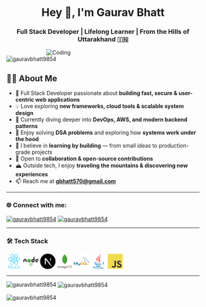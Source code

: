 <h1 align="center">Hey 👋, I'm Gaurav Bhatt</h1>
<h3 align="center">Full Stack Developer | Lifelong Learner | From the Hills of Uttarakhand 🇮🇳</h3>

<img align="right" alt="Coding" width="400" src="https://images.pexels.com/photos/577585/pexels-photo-577585.jpeg">

<p align="left"> 
  <img src="https://komarev.com/ghpvc/?username=gauravbhatt9854&label=Profile%20views&color=0e75b6&style=flat" alt="gauravbhatt9854" /> 
</p>

## 👨‍💻 About Me
- 🚀 Full Stack Developer passionate about **building fast, secure & user-centric web applications**
- 💡 Love exploring **new frameworks, cloud tools & scalable system design**
- 🌱 Currently diving deeper into **DevOps, AWS, and modern backend patterns**
- 🧠 Enjoy solving **DSA problems** and exploring how **systems work under the hood**
- 💬 I believe in **learning by building** — from small ideas to production-grade projects
- 🤝 Open to **collaboration & open-source contributions**
- 🏔️ Outside tech, I enjoy **traveling the mountains & discovering new experiences**
- 📫 Reach me at **gbhatt570@gmail.com**

---

<h3 align="left">🌐 Connect with me:</h3>
<p align="left">
<a href="https://linkedin.com/in/gauravbhatt9854" target="blank"><img align="center" src="https://raw.githubusercontent.com/rahuldkjain/github-profile-readme-generator/master/src/images/icons/Social/linked-in-alt.svg" alt="gauravbhatt9854" height="30" width="40" /></a>
<a href="https://www.leetcode.com/gauravbhatt9854" target="blank"><img align="center" src="https://raw.githubusercontent.com/rahuldkjain/github-profile-readme-generator/master/src/images/icons/Social/leet-code.svg" alt="gauravbhatt9854" height="30" width="40" /></a>
</p>

---

<h3 align="left">🛠️ Tech Stack</h3>
<p align="left">
<a href="https://reactjs.org/" target="_blank" rel="noreferrer"> <img src="https://raw.githubusercontent.com/devicons/devicon/master/icons/react/react-original-wordmark.svg" alt="react" width="40" height="40"/></a>
<a href="https://nodejs.org" target="_blank" rel="noreferrer"> <img src="https://raw.githubusercontent.com/devicons/devicon/master/icons/nodejs/nodejs-original-wordmark.svg" alt="nodejs" width="40" height="40"/></a>
<a href="https://nextjs.org/" target="_blank" rel="noreferrer"> <img src="https://raw.githubusercontent.com/devicons/devicon/master/icons/nextjs/nextjs-original.svg" alt="nextjs" width="40" height="40"/></a>
<a href="https://www.mongodb.com/" target="_blank" rel="noreferrer"> <img src="https://raw.githubusercontent.com/devicons/devicon/master/icons/mongodb/mongodb-original-wordmark.svg" alt="mongodb" width="40" height="40"/></a>
<a href="https://www.mysql.com/" target="_blank" rel="noreferrer"> <img src="https://raw.githubusercontent.com/devicons/devicon/master/icons/mysql/mysql-original-wordmark.svg" alt="mysql" width="40" height="40"/></a>
<a href="https://www.java.com" target="_blank" rel="noreferrer"> <img src="https://raw.githubusercontent.com/devicons/devicon/master/icons/java/java-original.svg" alt="java" width="40" height="40"/></a>
<a href="https://developer.mozilla.org/en-US/docs/Web/JavaScript" target="_blank" rel="noreferrer"> <img src="https://raw.githubusercontent.com/devicons/devicon/master/icons/javascript/javascript-original.svg" alt="javascript" width="40" height="40"/></a>
</p>

---

<p><img align="left" src="https://github-readme-stats.vercel.app/api/top-langs?username=gauravbhatt9854&show_icons=true&locale=en&layout=compact" alt="gauravbhatt9854" /></p>

<p>&nbsp;<img align="center" src="https://github-readme-stats.vercel.app/api?username=gauravbhatt9854&show_icons=true&locale=en" alt="gauravbhatt9854" /></p>

<p><img align="center" src="https://github-readme-streak-stats.herokuapp.com/?user=gauravbhatt9854&" alt="gauravbhatt9854" /></p>
